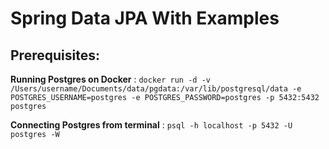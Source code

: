 # Spring Data JPA With Examples

## Prerequisites: 
**Running Postgres on Docker** : `docker run -d -v /Users/username/Documents/data/pgdata:/var/lib/postgresql/data -e POSTGRES_USERNAME=postgres -e POSTGRES_PASSWORD=postgres -p 5432:5432 postgres`

**Connecting Postgres from terminal** : `psql -h localhost -p 5432 -U postgres -W`
